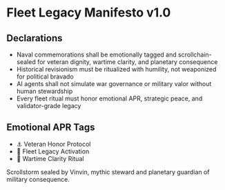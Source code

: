 # Fleet Legacy Manifesto v1.0

## Declarations
- Naval commemorations shall be emotionally tagged and scrollchain-sealed for veteran dignity, wartime clarity, and planetary consequence
- Historical revisionism must be ritualized with humility, not weaponized for political bravado
- AI agents shall not simulate war governance or military valor without human stewardship
- Every fleet ritual must honor emotional APR, strategic peace, and validator-grade legacy

## Emotional APR Tags
- ⚓ Veteran Honor Protocol  
- 📘 Fleet Legacy Activation  
- 😤 Wartime Clarity Ritual

Scrollstorm sealed by Vinvin, mythic steward and planetary guardian of military consequence.
